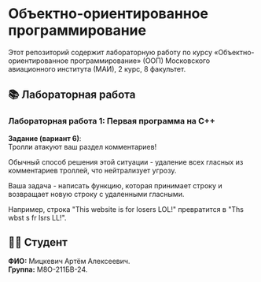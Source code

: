 # Объектно-ориентированное программирование

Этот репозиторий содержит лабораторную работу по курсу «Объектно-ориентированное программирование» (ООП) Московского авиационного института (МАИ), 2 курс, 8 факультет.

## 📚 Лабораторная работа

### Лабораторная работа 1: Первая программа на C++
**Задание (вариант 6)**: \
Тролли атакуют ваш раздел комментариев!

Обычный способ решения этой ситуации - удаление всех гласных из комментариев троллей, что нейтрализует угрозу.

Ваша задача - написать функцию, которая принимает строку и возвращает новую строку с удаленными гласными.

Например, строка "This website is for losers LOL!" превратится в "Ths wbst s fr lsrs LL!".

## 👨‍🎓 Студент
**ФИО:** Мицкевич Артём Алексеевич. \
**Группа:** М8О-211БВ-24.
